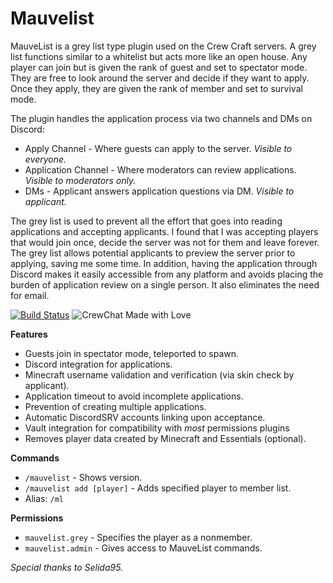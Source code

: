 # Mauvelist

MauveList is a grey list type plugin used on the Crew Craft servers.
A grey list functions similar to a whitelist but acts more like an open house.
Any player can join but is given the rank of guest and set to spectator mode.
They are free to look around the server and decide if they want to apply. 
Once they apply, they are given the rank of member and set to survival mode.

The plugin handles the application process via two channels and DMs on Discord:
- Apply Channel - Where guests can apply to the server. *Visible to everyone.*
- Application Channel - Where moderators can review applications. *Visible to moderators only.*
- DMs - Applicant answers application questions via DM. *Visible to applicant.*

The grey list is used to prevent all the effort that goes into reading applications and accepting applicants.
I found that I was accepting players that would join once, decide the server was not for them and leave forever. 
The grey list allows potential applicants to preview the server prior to applying, saving me some time.
In addition, having the application through Discord makes it easily accessible from any platform and avoids
placing the burden of application review on a single person. It also eliminates the need for email.

[![Build Status](https://travis-ci.org/mattboy9921/MauveList.svg?branch=master)](https://travis-ci.org/mattboy9921/MauveList)
![CrewChat Made with Love](https://img.shields.io/badge/Made-with%20Love-red?&logo=undertale&logoColor=94A0A5&labelColor=384142)

**Features**
- Guests join in spectator mode, teleported to spawn.
- Discord integration for applications.
- Minecraft username validation and verification (via skin check by applicant).
- Application timeout to avoid incomplete applications.
- Prevention of creating multiple applications.
- Automatic DiscordSRV accounts linking upon acceptance. 
- Vault integration for compatibility with *most* permissions plugins
- Removes player data created by Minecraft and Essentials (optional).

**Commands**
- `/mauvelist` - Shows version.
- `/mauvelist add [player]` - Adds specified player to member list. 
- Alias: `/ml`

**Permissions**
- `mauvelist.grey` - Specifies the player as a nonmember.
- `mauvelist.admin` - Gives access to MauveList commands.

*Special thanks to Selida95.*